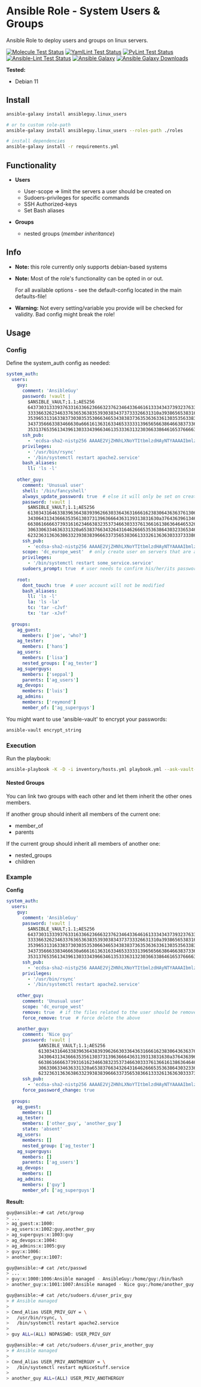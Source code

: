 # Ansible Role - System Users & Groups

Ansible Role to deploy users and groups on linux servers.

[![Molecule Test Status](https://badges.ansibleguy.net/linux_users.molecule.svg)](https://github.com/ansibleguy/_meta_cicd/blob/latest/templates/usr/local/bin/cicd/molecule.sh.j2)
[![YamlLint Test Status](https://badges.ansibleguy.net/linux_users.yamllint.svg)](https://github.com/ansibleguy/_meta_cicd/blob/latest/templates/usr/local/bin/cicd/yamllint.sh.j2)
[![PyLint Test Status](https://badges.ansibleguy.net/addons_nftables.pylint.svg)](https://github.com/ansibleguy/_meta_cicd/blob/latest/templates/usr/local/bin/cicd/pylint.sh.j2)
[![Ansible-Lint Test Status](https://badges.ansibleguy.net/linux_users.ansiblelint.svg)](https://github.com/ansibleguy/_meta_cicd/blob/latest/templates/usr/local/bin/cicd/ansiblelint.sh.j2)
[![Ansible Galaxy](https://img.shields.io/ansible/role/56757)](https://galaxy.ansible.com/ansibleguy/linux_users)
[![Ansible Galaxy Downloads](https://img.shields.io/badge/dynamic/json?color=blueviolet&label=Galaxy%20Downloads&query=%24.download_count&url=https%3A%2F%2Fgalaxy.ansible.com%2Fapi%2Fv1%2Froles%2F56757%2F%3Fformat%3Djson)](https://galaxy.ansible.com/ansibleguy/linux_users)

**Tested:**
* Debian 11

## Install

```bash
ansible-galaxy install ansibleguy.linux_users

# or to custom role-path
ansible-galaxy install ansibleguy.linux_users --roles-path ./roles

# install dependencies
ansible-galaxy install -r requirements.yml
```

## Functionality

* **Users**
  * User-scope => limit the servers a user should be created on
  * Sudoers-privileges for specific commands
  * SSH Authorized-keys
  * Set Bash aliases


* **Groups**
  * nested groups (_member inheritance_)

## Info

* **Note:** this role currently only supports debian-based systems


* **Note:** Most of the role's functionality can be opted in or out.

  For all available options - see the default-config located in the main defaults-file!


* **Warning:** Not every setting/variable you provide will be checked for validity. Bad config might break the role!


## Usage

### Config

Define the system_auth config as needed:
```yaml
system_auth:
  users:
    guy:
      comment: 'AnsibleGuy'
      password: !vault |
        $ANSIBLE_VAULT;1.1;AES256
        64373031333937633163366236663237623464336461613334343739323763373330393930666331
        3333663262346337636536383539303834373733326631310a393865653831663238383937626238
        35396531316338373030353530663465343838373635363633613035356338353366373231343264
        3437356663383466630a666161363163346533333139656566386466383733646134616166376638
        35313765356134396130333439663461353336313230366338646165376666313232
      ssh_pub:
        - 'ecdsa-sha2-nistp256 AAAAE2VjZHNhLXNoYTItbmlzdHAyNTYAAAAIbmlzdHAyNTYAAABBBKkIlii1iJM240yPSPS5WhrdQwGFa7BTJZ59ia40wgVWjjg1JlTtr9K2W66fNb2zNO7tLkaNzPddMEsov2bJAno= guy@ansibleguy.net'
      privileges:
        - '/usr/bin/rsync'
        - '/bin/systemctl restart apache2.service'
      bash_aliases:
        ll: 'ls -l'
  
    other_guy:
      comment: 'Unusual user'
      shell: '/bin/fancyshell'
      always_update_password: true  # else it will only be set on creation
      password: !vault |
        $ANSIBLE_VAULT;1.1;AES256
        61303431646338396364383939626630336436316661623830643636376130636163356234333464
        3430643134366635356130373139636664363139313831630a376436396134646665306361366464
        66386166663739316162346638323537346630333761366161386364646532633434613964396264
        3063306334636331320a653837663432643164626665353638643032336534653239666534373562
        62323631363638633239383839666337356538366133326136363033373338643138
      ssh_pub:
        - 'ecdsa-sha2-nistp256 AAAAE2VjZHNhLXNoYTItbmlzdHAyNTYAAAAIbmlzdHAyNTYAAABBBBxS1MoeqDyN6+ZKsnLJHIA0/5nVQ6+a1Bgwknx3U7lGlqFIki/HgUX089YUzhbEKcxzTlR3Ji+gLnxhBZhe700= other@ansibleguy.net'
      scope: 'dc_europe_west'  # only create user on servers that are a member of the inventory-group 'dc_europe_west'
      privileges:
        - '/bin/systemctl restart some_service.service'
      sudoers_prompt: true  # user needs to confirm his/her/its password if running the listed commands via 'sudo'
  
    root:
      dont_touch: true  # user account will not be modified
      bash_aliases:
        ll: 'ls -l'
        la: 'ls -la'
        tc: 'tar -cJvf'
        tx: 'tar -xJvf'
  
  groups:
    ag_guest:
      members: ['joe', 'who?']
    ag_tester:
      members: ['hans']
    ag_users:
      members: ['lisa']
      nested_groups: ['ag_tester']
    ag_superguys:
      members: ['seppal']
      parents: ['ag_users']
    ag_devops:
      members: ['luis']
    ag_admins:
      members: ['reymond']
      member_of: ['ag_superguys']
```

You might want to use 'ansible-vault' to encrypt your passwords:
```bash
ansible-vault encrypt_string
```

### Execution

Run the playbook:
```bash
ansible-playbook -K -D -i inventory/hosts.yml playbook.yml --ask-vault-pass
```

#### Nested Groups
You can link two groups with each other and let them inherit the other ones members.

If another group should inherit all members of the current one:
* member_of
* parents

If the current group should inherit all members of another one:
* nested_groups
* children


### Example


**Config**
```yaml
system_auth:
  users:
    guy:
      comment: 'AnsibleGuy'
      password: !vault |
        $ANSIBLE_VAULT;1.1;AES256
        64373031333937633163366236663237623464336461613334343739323763373330393930666331
        3333663262346337636536383539303834373733326631310a393865653831663238383937626238
        35396531316338373030353530663465343838373635363633613035356338353366373231343264
        3437356663383466630a666161363163346533333139656566386466383733646134616166376638
        35313765356134396130333439663461353336313230366338646165376666313232
      ssh_pub:
        - 'ecdsa-sha2-nistp256 AAAAE2VjZHNhLXNoYTItbmlzdHAyNTYAAAAIbmlzdHAyNTYAAABBBKkIlii1iJM240yPSPS5WhrdQwGFa7BTJZ59ia40wgVWjjg1JlTtr9K2W66fNb2zNO7tLkaNzPddMEsov2bJAno= guy@ansibleguy.net'
      privileges:
        - '/usr/bin/rsync'
        - '/bin/systemctl restart apache2.service'
  
    other_guy:
      comment: 'Unusual user'
      scope: 'dc_europe_west'
      remove: true  # if the files related to the user should be removed once he/she/it gets deleted
      force_remove: true  # force delete the above
  
    another_guy:
      comment: 'Nice guy'
      password: !vault |
            $ANSIBLE_VAULT;1.1;AES256
            61303431646338396364383939626630336436316661623830643636376130636163356234333464
            3430643134366635356130373139636664363139313831630a376436396134646665306361366464
            66386166663739316162346638323537346630333761366161386364646532633434613964396264
            3063306334636331320a653837663432643164626665353638643032336534653239666534373562
            62323631363638633239383839666337356538366133326136363033373338643138
      ssh_pub:
        - 'ecdsa-sha2-nistp256 AAAAE2VjZHNhLXNoYTItbmlzdHAyNTYAAAAIbmlzdHAyNTYAAABBBBcfYHDR8O4A9uIHnw3v25rDPtqDlRmFIyJc1fxZx90K6BUNXV+TTkFH836EftHVAaMdlMZSfNm9O+o0UbrvbaI= another@ansibleguy.net'
      force_password_change: true
  
  groups:
    ag_guest:
      members: []
    ag_tester:
      members: ['other_guy', 'another_guy']
      state: 'absent'
    ag_users:
      members: []
      nested_group: ['ag_tester']
    ag_superguys:
      members: []
      parents: ['ag_users']
    ag_devops:
      members: []
    ag_admins:
      members: ['guy']
      member_of: ['ag_superguys']

```

**Result:**
```bash
guy@ansible:~# cat /etc/group
> ...
> ag_guest:x:1000:
> ag_users:x:1002:guy,another_guy
> ag_superguys:x:1003:guy
> ag_devops:x:1004:
> ag_admins:x:1005:guy
> guy:x:1006:
> another_guy:x:1007:

guy@ansible:~# cat /etc/passwd
> ...
> guy:x:1000:1006:Ansible managed - AnsibleGuy:/home/guy:/bin/bash
> another_guy:x:1001:1007:Ansible managed - Nice guy:/home/another_guy:/bin/bash

guy@ansible:~# cat /etc/sudoers.d/user_priv_guy 
> # Ansible managed
> 
> Cmnd_Alias USER_PRIV_GUY = \
>   /usr/bin/rsync, \
>   /bin/systemctl restart apache2.service
> 
> guy ALL=(ALL) NOPASSWD: USER_PRIV_GUY

guy@ansible:~# cat /etc/sudoers.d/user_priv_another_guy 
> # Ansible managed
> 
> Cmnd_Alias USER_PRIV_ANOTHERGUY = \
>   /bin/systemctl restart myNiceStuff.service
> 
> another_guy ALL=(ALL) USER_PRIV_ANOTHERGUY
```